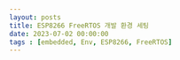 ```yaml
---
layout: posts
title: ESP8266 FreeRTOS 개발 환경 세팅
date: 2023-07-02 00:00:00
tags : [embedded, Env, ESP8266, FreeRTOS]
---
```


